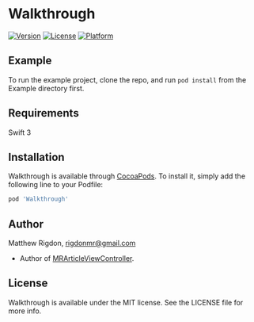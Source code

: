 # Walkthrough

[![Version](https://img.shields.io/cocoapods/v/Walkthrough.svg?style=flat)](http://cocoapods.org/pods/Walkthrough)
[![License](https://img.shields.io/cocoapods/l/Walkthrough.svg?style=flat)](http://cocoapods.org/pods/Walkthrough)
[![Platform](https://img.shields.io/cocoapods/p/Walkthrough.svg?style=flat)](http://cocoapods.org/pods/Walkthrough)

## Example

To run the example project, clone the repo, and run `pod install` from the Example directory first.

## Requirements

Swift 3

## Installation

Walkthrough is available through [CocoaPods](http://cocoapods.org). To install
it, simply add the following line to your Podfile:

```ruby
pod 'Walkthrough'
```

## Author

Matthew Rigdon, rigdonmr@gmail.com

* Author of [MRArticleViewController](https://github.com/mrigdon/MRArticleViewController).

## License

Walkthrough is available under the MIT license. See the LICENSE file for more info.
